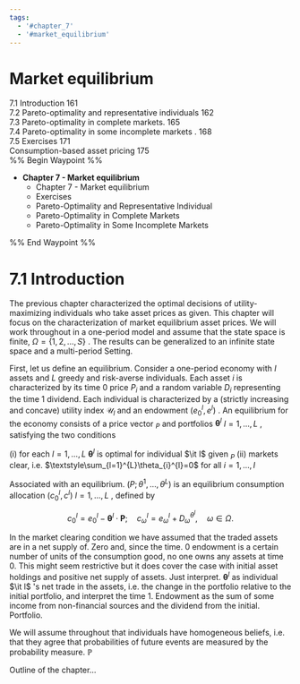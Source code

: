 ```yaml
---
tags:
  - '#chapter_7'
  - '#market_equilibrium'
---
```

# Market equilibrium  
7.1 Introduction 161   
7.2 Pareto-optimality and representative individuals 162   
7.3 Pareto-optimality in complete markets. 165   
7.4 Pareto-optimality in some incomplete markets . 168   
7.5 Exercises 171   
Consumption-based asset pricing 175   
%% Begin Waypoint %%
- **Chapter 7 - Market equilibrium**
	- Chapter 7 - Market equilibrium
	- Exercises
	- Pareto-Optimality and Representative Individual
	- Pareto-Optimality in Complete Markets
	- Pareto-Optimality in Some Incomplete Markets

%% End Waypoint %%
# 7.1 Introduction  

The previous chapter characterized the optimal decisions of utility-maximizing individuals who take asset prices as given. This chapter will focus on the characterization of market equilibrium asset prices. We will work throughout in a one-period model and assume that the state space is finite, $\Omega=\{1,2,\dots,S\}$ . The results can be generalized to an infinite state space and a multi-period Setting.  

First, let us define an equilibrium. Consider a one-period economy with $I$ assets and $L$ greedy and risk-averse individuals. Each asset $i$ is characterized by its time 0 price $P_{i}$ and a random variable $D_{i}$ representing the time 1 dividend. Each individual is characterized by a (strictly increasing and concave) utility index $\mathcal{U}_{l}$ and an endowment $(e_{0}^{l},e^{l})$ . An equilibrium for the economy consists of a price vector $_{P}$ and portfolios $\pmb{\theta}^{l}$ $l=1,\ldots,L$ , satisfying the two conditions  

(i) for each $l=1,\ldots,L$ $\pmb{\theta}^{l}$ is optimal for individual $\it l$ given $_{P}$ (ii) markets clear, i.e. $\textstyle\sum_{l=1}^{L}\theta_{i}^{l}=0$ for all $i=1,\dots,I$  

Associated with an equilibrium. $(P;\theta^{1},\ldots,\theta^{L})$ is an equilibrium consumption allocation $(c_{0}^{l},c^{l})$ $l=1,\ldots,L$ , defined by  

$$
c_{0}^{l}=e_{0}^{l}-\pmb{\theta}^{l}\cdot\pmb{P};\quad c_{\omega}^{l}=e_{\omega}^{l}+D_{\omega}^{\theta^{l}},\quad\omega\in\Omega.
$$  

In the market clearing condition we have assumed that the traded assets are in a net supply of. Zero and, since the time. $0$ endowment is a certain number of units of the consumption good, no one owns any assets at time 0. This might seem restrictive but it does cover the case with initial asset holdings and positive net supply of assets. Just interpret. $\pmb{\theta}^{l}$ as individual $\it l$ 's net trade in the assets, i.e. the change in the portfolio relative to the initial portfolio, and interpret the time 1. Endowment as the sum of some income from non-financial sources and the dividend from the initial. Portfolio.  

We will assume throughout that individuals have homogeneous beliefs, i.e. that they agree that probabilities of future events are measured by the probability measure. $\mathbb{P}$  

Outline of the chapter...
